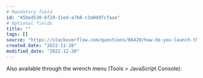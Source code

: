 ```yaml
---
# Mandatory field
id: "45bed530-6f29-11ed-a768-c3a0ddfcfaaa"
# Optional fields
title: ""
tags: []
source: "https://stackoverflow.com/questions/66420/how-do-you-launch-the-javascript-debugger-in-google-chrome"
created_date: "2022-11-28"
modified_date: "2022-12-26"
---
```

Also available through the wrench menu (Tools > JavaScript Console):